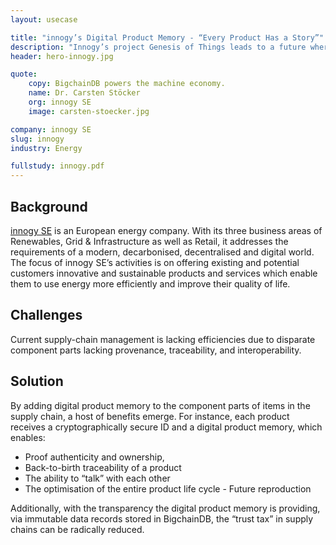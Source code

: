 ```yaml
---
layout: usecase

title: "innogy’s Digital Product Memory - “Every Product Has a Story”"
description: "Innogy’s project Genesis of Things leads to a future where we know the exact provenance and authenticity of everything we touch, see, feel and taste, and thus the ability to solve some of the many problems in today’s global supply chains."
header: hero-innogy.jpg

quote:
    copy: BigchainDB powers the machine economy.
    name: Dr. Carsten Stöcker
    org: innogy SE
    image: carsten-stoecker.jpg

company: innogy SE
slug: innogy
industry: Energy

fullstudy: innogy.pdf
---
```


## Background

[innogy SE](www.innogy.com) is an European energy company. With its three business areas of Renewables, Grid & Infrastructure as well as Retail, it addresses the requirements of a modern, decarbonised, decentralised and digital world. The focus of innogy SE’s activities is on offering existing and potential customers innovative and sustainable products and services which enable them to use energy more efficiently and improve their quality of life.

## Challenges

Current supply-chain management is lacking efficiencies due to disparate component parts lacking provenance, traceability, and interoperability.

## Solution

By adding digital product memory to the component parts of items in the supply chain, a host of benefits emerge. For instance, each product receives a cryptographically secure ID and a digital product memory, which enables:

- Proof authenticity and ownership,
- Back-to-birth traceability of a product
- The ability to “talk” with each other
- The optimisation of the entire product life cycle - Future reproduction

Additionally, with the transparency the digital product memory is providing, via immutable data records stored in BigchainDB, the “trust tax” in supply chains can be radically reduced.
